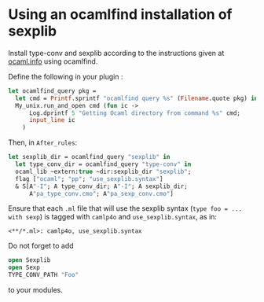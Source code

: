 <!-- ((! set title Using an ocamlfind installation of sexplib !)) ((! set learn !)) -->

# Using an ocamlfind installation of sexplib
Install type-conv and sexplib according to the instructions given at
[ocaml.info](http://www.ocaml.info/home/ocaml_sources.html) using
ocamlfind.

Define the following in your plugin :

```ocaml
let ocamlfind_query pkg =
  let cmd = Printf.sprintf "ocamlfind query %s" (Filename.quote pkg) in
  My_unix.run_and_open cmd (fun ic ->
      Log.dprintf 5 "Getting Ocaml directory from command %s" cmd;
      input_line ic
    )
```

Then, in `After_rules`:

```ocaml
let sexplib_dir = ocamlfind_query "sexplib" in
  let type_conv_dir = ocamlfind_query "type-conv" in
  ocaml_lib ~extern:true ~dir:sexplib_dir "sexplib";
  flag ["ocaml"; "pp"; "use_sexplib.syntax"]
  & S[A"-I"; A type_conv_dir; A"-I"; A sexplib_dir;
      A"pa_type_conv.cmo"; A"pa_sexp_conv.cmo"]
```

Ensure that each `.ml` file that will use the sexplib syntax (`type foo =
... with sexp`) is tagged with `camlp4o` and `use_sexplib.syntax`, as in:

```
<**/*.ml>: camlp4o, use_sexplib.syntax
```

Do not forget to add

```ocaml
open Sexplib
open Sexp
TYPE_CONV_PATH "Foo"
```

to your modules.

